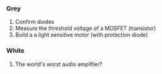 ### Grey

1. Confirm diodes
2. Measure the threshold voltage of a MOSFET (transistor)
3. Build a a light sensitive motor (with protection diode)

### White

1. The world's worst audio amplifier?